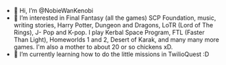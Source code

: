 - 👋 Hi, I’m @NobieWanKenobi
- 👀 I’m interested in Final Fantasy (all the games) SCP Foundation, music, writing stories, Harry Potter, Dungeon and Dragons, LoTR (Lord of The Rings), J- Pop and K-pop. I play Kerbal Space Program, FTL (Faster Than Light), Homeworlds 1 and 2, Desert of Karak, and many many more games. I'm also a mother to about 20 or so chickens xD.
- 🌱 I’m currently learning how to do the little missions in TwilioQuest :D

<!---
NobieWanKenobi/NobieWanKenobi is a ✨ special ✨ repository because its `README.md` (this file) appears on your GitHub profile.
You can click the Preview link to take a look at your changes.
--->
